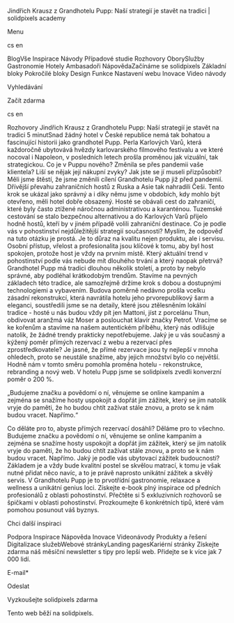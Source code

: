 <p>Jindřich Krausz z Grandhotelu Pupp: Naší strategií je stavět na tradici | solidpixels academy</p>
<p>Menu</p>
<p>cs en</p>
<p>BlogVše Inspirace Návody Případové studie Rozhovory OborySlužby Gastronomie Hotely Ambasadoři NápovědaZačínáme se solidpixels Základní bloky Pokročilé bloky Design Funkce Nastavení webu Inovace Video návody</p>
<p>Vyhledávání</p>
<p>Začít zdarma</p>
<p>cs en</p>
<p>Rozhovory
Jindřich Krausz z Grandhotelu Pupp: Naší strategií je stavět na tradici
5 minutSnad žádný hotel v České republice nemá tak bohatou a fascinující historii jako grandhotel Pupp. Perla Karlových Varů, která každoročně ubytovává hvězdy karlovarského filmového festivalu a ve které nocoval i Napoleon, v posledních letech prošla proměnou jak vizuální, tak strategickou. Co je v Puppu nového?
Změnila se přes pandemii vaše klientela? Liší se nějak její nákupní zvyky? Jak jste se jí museli přizpůsobit? 
Měli jsme štěstí, že jsme změnili cílení Grandhotelu Pupp již před pandemií. Dřívější převahu zahraničních hostů z Ruska a Asie tak nahradili Češi. Tento krok se ukázal jako správný a i díky němu jsme v obdobích, kdy mohlo být otevřeno, měli hotel dobře obsazený. Hosté se obávali cest do zahraničí, které byly často ztížené náročnou administrativou a karanténou. Tuzemské cestování se stalo bezpečnou alternativou a do Karlových Varů přijelo hodně hostů, kteří by v jiném případě volili zahraniční destinace.
Co je podle vás v pohostinství nejdůležitější strategií současnosti?
Myslím, že odpověď na tuto otázku je prostá. Je to důraz na kvalitu nejen produktu, ale i servisu. Osobní přístup, vřelost a profesionalita jsou klíčové k tomu, aby byl host spokojen, protože host je vždy na prvním místě.
Který aktuální trend v pohostinství podle vás nebude mít dlouhého trvání a který naopak přetrvá?
Grandhotel Pupp má tradici dlouhou několik století, a proto by nebylo správné, aby podléhal krátkodobým trendům. Stavíme na pevných základech této tradice, ale samozřejmě držíme krok s dobou a dostupnými technologiemi a vybavením. Budova poměrně nedávno prošla vcelku zásadní rekonstrukcí, která navrátila hotelu jeho prvorepublikový šarm a eleganci, soustředili jsme se na detaily, které jsou ztělesněním lokální tradice - hosté u nás budou vždy pít jen Mattoni, jíst z porcelánu Thun, obdivovat aranžmá váz Moser a poslouchat klavír značky Petrof. Vracíme se ke kořenům a stavíme na našem autentickém příběhu, který nás odlišuje natolik, že žádné trendy prakticky nepotřebujeme.
Jaký je u vás současný a kýžený poměr přímých rezervací z webu a rezervací přes zprostředkovatele?
Je jasné, že přímé rezervace jsou ty nejlepší v mnoha ohledech, proto se neustále snažíme, aby jejich množství bylo co největší. Hodně nám v tomto směru pomohla proměna hotelu - rekonstrukce, rebranding a nový web. V hotelu Pupp jsme se solidpixels zvedli konverzní poměr o 200 %.</p>
<p>„Budujeme značku a povědomí o ní, věnujeme se online kampaním a zejména se snažíme hosty uspokojit a dopřát jim zážitek, který se jim natolik vryje do paměti, že ho budou chtít zažívat stále znovu, a proto se k nám budou vracet. Napřímo.“</p>
<p>Co děláte pro to, abyste přímých rezervací dosáhli?
Děláme pro to všechno. Budujeme značku a povědomí o ní, věnujeme se online kampaním a zejména se snažíme hosty uspokojit a dopřát jim zážitek, který se jim natolik vryje do paměti, že ho budou chtít zažívat stále znovu, a proto se k nám budou vracet. Napřímo.
Jaký je podle vás ubytovací zážitek budoucnosti?
Základem je a vždy bude kvalitní postel se skvělou matrací, k tomu je však nutné přidat něco navíc, a to je právě naprosto unikátní zážitek a skvělý servis. V Grandhotelu Pupp je to prvotřídní gastronomie, relaxace a wellness a unikátní genius loci.
Získejte e-book plný inspirace od předních profesionálů z oblasti pohostinství.
Přečtěte si 5 exkluzivních rozhovorů se špičkami v oblasti pohostinství. Prozkoumejte 6 konkrétních tipů, které vám pomohou posunout váš byznys.</p>
<p>Chci další inspiraci</p>
<p>Podpora
 Inspirace
Nápověda
Inovace
Videonávody
 Produkty a řešení
 Digitalizace služebWebové stránkyLanding pagesKariérní stránky Získejte zdarma náš měsíční newsletter s tipy pro lepší web. Přidejte se k více jak 7 000 lidí.</p>
<p>E-mail*</p>
<p>Odeslat</p>
<p>Vyzkoušejte solidpixels zdarma</p>
<p>Tento web běží na solidpixels.</p>